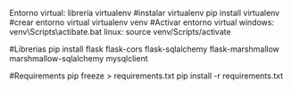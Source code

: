 Entorno virtual: librería virtualenv
#instalar virtualenv
pip install virtualenv
#crear entorno virtual
virtualenv venv
#Activar entorno virtual
windows: venv\Scripts\actibate.bat
linux: source venv/Scripts/activate

#Librerias
pip install flask flask-cors flask-sqlalchemy flask-marshmallow marshmallow-sqlalchemy mysqlclient

#Requirements
pip freeze > requirements.txt
pip install -r requirements.txt